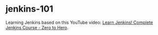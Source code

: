 # jenkins-101
Learning Jenkins based on this YouTube video: [Learn Jenkins! Complete Jenkins Course - Zero to Hero](https://www.youtube.com/watch?v=6YZvp2GwT0A).
